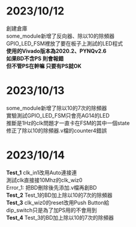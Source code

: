 # 2023/10/12  
創建倉庫  
some_module新增了反向器、除以10的除頻器  
GPIO_LED_FSM裡放了要在板子上測試的LED程式  
**使用的Vivado版本為2020.2、PYNQv2.6**  
**如果BD不含PS 則會報錯**  
**但不管PS在幹嘛 只要有PS就OK**  
  
# 2023/10/13  
some_module新增了除以10的7次的除頻器  
實驗測試GPIO_LED_FSM只會亮AG14的LED  
推斷是1Hz的clk問題才一直卡在FSM的其中一個state  
修正了除以10的除頻器.v檔的counter4錯誤  
  
# 2023/10/14  
**Test_1** 
clk_in1改用Auto連接連  
測試clk直接接10Mhz的clk_wiz0  
Error_1: 把BD刪除後先添加.v檔再創BD    
**Test_2** 
Test_1的BD加上除以10的7次的除頻器  
**Test_3** 
clk_wiz0的reset改用Push Button給  
dip_switch只是為了加PS用的不會用到  
**Test_4** 
Test_3的BD加上除以10的7次的除頻器